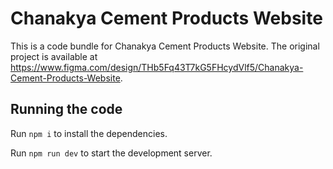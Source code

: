 
  # Chanakya Cement Products Website

  This is a code bundle for Chanakya Cement Products Website. The original project is available at https://www.figma.com/design/THb5Fq43T7kG5FHcydVlf5/Chanakya-Cement-Products-Website.

  ## Running the code

  Run `npm i` to install the dependencies.

  Run `npm run dev` to start the development server.
  